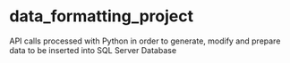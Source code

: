 # data_formatting_project

API calls processed with Python in order to generate, modify and prepare data to be inserted into SQL Server Database
